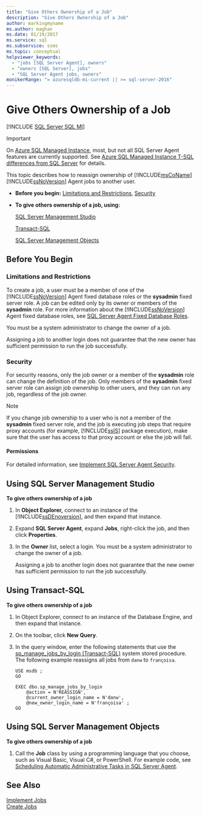```yaml
---
title: "Give Others Ownership of a Job"
description: "Give Others Ownership of a Job"
author: markingmyname
ms.author: maghan
ms.date: 01/19/2017
ms.service: sql
ms.subservice: ssms
ms.topic: conceptual
helpviewer_keywords:
  - "jobs [SQL Server Agent], owners"
  - "owners [SQL Server], jobs"
  - "SQL Server Agent jobs, owners"
monikerRange: "= azuresqldb-mi-current || >= sql-server-2016"
---
```

# Give Others Ownership of a Job
[!INCLUDE [SQL Server SQL MI](../../includes/applies-to-version/sql-asdbmi.md)]

> [!IMPORTANT]  
> On [Azure SQL Managed Instance](/azure/sql-database/sql-database-managed-instance), most, but not all SQL Server Agent features are currently supported. See [Azure SQL Managed Instance T-SQL differences from SQL Server](/azure/sql-database/sql-database-managed-instance-transact-sql-information#sql-server-agent) for details.

This topic describes how to reassign ownership of [!INCLUDE[msCoName](../../includes/msconame-md.md)] [!INCLUDE[ssNoVersion](../../includes/ssnoversion-md.md)] Agent jobs to another user.  
  
-   **Before you begin:**  [Limitations and Restrictions](#Restrictions), [Security](#Security)  
  
-   **To give others ownership of a job, using:**  
  
    [SQL Server Management Studio](#SSMSProc2)  
  
    [Transact-SQL](#TsqlProc2)  
  
    [SQL Server Management Objects](#SMOProc2)  
  
## <a name="BeforeYouBegin"></a>Before You Begin  
  
### <a name="Restrictions"></a>Limitations and Restrictions  
To create a job, a user must be a member of one of the [!INCLUDE[ssNoVersion](../../includes/ssnoversion-md.md)] Agent fixed database roles or the **sysadmin** fixed server role. A job can be edited only by its owner or members of the **sysadmin** role. For more information about the [!INCLUDE[ssNoVersion](../../includes/ssnoversion-md.md)] Agent fixed database roles, see [SQL Server Agent Fixed Database Roles](../../ssms/agent/sql-server-agent-fixed-database-roles.md).  
  
You must be a system administrator to change the owner of a job.  
  
Assigning a job to another login does not guarantee that the new owner has sufficient permission to run the job successfully.  
  
### <a name="Security"></a>Security  
For security reasons, only the job owner or a member of the **sysadmin** role can change the definition of the job. Only members of the **sysadmin** fixed server role can assign job ownership to other users, and they can run any job, regardless of the job owner.  
  
> [!NOTE]  
> If you change job ownership to a user who is not a member of the **sysadmin** fixed server role, and the job is executing job steps that require proxy accounts (for example, [!INCLUDE[ssIS](../../includes/ssis-md.md)] package execution), make sure that the user has access to that proxy account or else the job will fail.  
  
#### <a name="Permissions"></a>Permissions  
For detailed information, see [Implement SQL Server Agent Security](../../ssms/agent/implement-sql-server-agent-security.md).  
  
## <a name="SSMSProc2"></a>Using SQL Server Management Studio  
**To give others ownership of a job**  
  
1.  In **Object Explorer,** connect to an instance of the [!INCLUDE[ssDEnoversion](../../includes/ssdenoversion-md.md)], and then expand that instance.  
  
2.  Expand **SQL Server Agent**, expand **Jobs**, right-click the job, and then click **Properties**.  
  
3.  In the **Owner** list, select a login. You must be a system administrator to change the owner of a job.  
  
    Assigning a job to another login does not guarantee that the new owner has sufficient permission to run the job successfully.  
  
## <a name="TsqlProc2"></a>Using Transact-SQL  
**To give others ownership of a job**  
  
1.  In Object Explorer, connect to an instance of the Database Engine, and then expand that instance.  
  
2.  On the toolbar, click **New Query**.  
  
3.  In the query window, enter the following statements that use the [sp_manage_jobs_by_login (Transact-SQL)](../../relational-databases/system-stored-procedures/sp-manage-jobs-by-login-transact-sql.md) system stored procedure. The following example reassigns all jobs from `danw` to `françoisa`.  
  
    ```  
    USE msdb ;  
    GO  
  
    EXEC dbo.sp_manage_jobs_by_login  
        @action = N'REASSIGN',  
        @current_owner_login_name = N'danw',  
        @new_owner_login_name = N'françoisa' ;  
    GO  
    ```  
  
## <a name="SMOProc2"></a>Using SQL Server Management Objects  
**To give others ownership of a job**  
  
1.  Call the **Job** class by using a programming language that you choose, such as Visual Basic, Visual C#, or PowerShell. For example code, see [Scheduling Automatic Administrative Tasks in SQL Server Agent](../../relational-databases/server-management-objects-smo/tasks/scheduling-automatic-administrative-tasks-in-sql-server-agent.md).  
  
## See Also  
[Implement Jobs](../../ssms/agent/implement-jobs.md)  
[Create Jobs](../../ssms/agent/create-jobs.md)  
